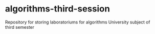 # algorithms-third-session
Repository for storing laboratoriums for algorithms University subject of third semester

